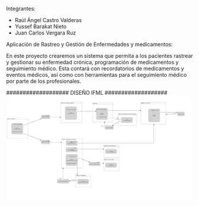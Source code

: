Integrantes:
- Raúl Ángel Castro Valderas
- Yussef Barakat Nieto
- Juan Carlos Vergara Ruz

Aplicación de Rastreo y Gestión de Enfermedades y medicamentos:

En este proyecto crearemos un sistema que permita a los pacientes rastrear y gestionar su enfermedad crónica, programación de medicamentos y seguimiento médico. Esta contará con recordatorios de medicamentos y eventos médicos, así como con herramientas para el seguimiento médico por parte de los profesionales.

###################
    DISEÑO IFML
###################
![imagen ifml](modelado_ifml/ifml.png)